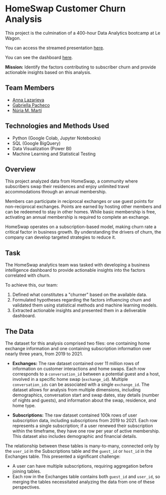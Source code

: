 # HomeSwap Customer Churn Analysis

This project is the culmination of a 400-hour Data Analytics bootcamp at Le Wagon.

You can access the streamed presentation [here](https://youtu.be/3r17zuc80HY).

You can see the dashboard [here](dashboard/Home_swap.pdf).

**Mission:** Identify the factors contributing to subscriber churn and provide actionable insights based on this analysis.

## Team Members
- [Anna Lazarieva](https://github.com/annalazarieva)
- [Gabriella Pacheco](https://github.com/gabriellapacheco)
- [Núria M. Martí](https://github.com/nuriamarti)

## Technologies and Methods Used
- Python (Google Colab, Jupyter Notebooks)
- SQL (Google BigQuery)
- Data Visualization (Power BI)
- Machine Learning and Statistical Testing

## Overview
This project analyzed data from HomeSwap, a community where subscribers swap their residences and enjoy unlimited travel accommodations through an annual membership.

Members can participate in reciprocal exchanges or use guest points for non-reciprocal exchanges. Points are earned by hosting other members and can be redeemed to stay in other homes. While basic membership is free, activating an annual membership is required to complete an exchange.

HomeSwap operates on a subscription-based model, making churn rate a critical factor in business growth. By understanding the drivers of churn, the company can develop targeted strategies to reduce it.

## Task
The HomeSwap analytics team was tasked with developing a business intelligence dashboard to provide actionable insights into the factors correlated with churn.

To achieve this, our team:
1. Defined what constitutes a "churner" based on the available data.
2. Formulated hypotheses regarding the factors influencing churn and validated them using statistical methods and machine learning models.
3. Extracted actionable insights and presented them in a deliverable dashboard.

## The Data

The dataset for this analysis comprised two files: one containing home exchange information and one containing subscription information over nearly three years, from 2019 to 2021.

- **Exchanges:** The raw dataset contained over 11 million rows of information on customer interactions and home swaps. Each row corresponds to a `conversation_id` between a potential guest and a host, involved in a specific home swap (`exchange_id`). Multiple `conversation_ids` can be associated with a single `exchange_id`. The dataset allows for analysis from multiple dimensions, including demographics, conversation start and swap dates, stay details (number of nights and guests), and information about the swap, residence, and home type.

- **Subscriptions:** The raw dataset contained 100k rows of user subscription data, including subscriptions from 2019 to 2021. Each row represents a single subscription; if a user renewed their subscription within the timeframe, they have one row per year of active membership. This dataset also includes demographic and financial details.

The relationship between these tables is many-to-many, connected only by the `user_id` in the Subscriptions table and the `guest_id` or `host_id` in the Exchanges table. This presented a significant challenge:

- A user can have multiple subscriptions, requiring aggregation before joining tables.
- Each row in the Exchanges table contains both `guest_id` and `user_id`, so merging the tables necessitated analyzing the data from one of these perspectives.
